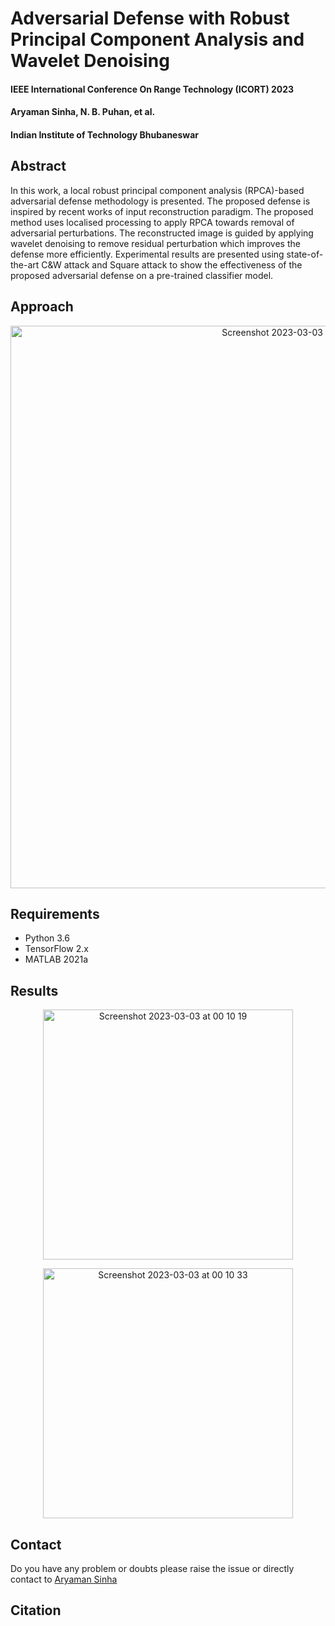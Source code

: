 # Adversarial Defense with Robust Principal Component Analysis and Wavelet Denoising
#### IEEE International Conference On Range Technology (ICORT) 2023
#### Aryaman Sinha, N. B. Puhan, et al.
#### Indian Institute of Technology Bhubaneswar

## Abstract
In this work, a local robust principal component analysis (RPCA)-based adversarial defense methodology is presented. The proposed defense is inspired by recent works of input reconstruction paradigm. The proposed method uses localised processing to apply RPCA towards removal of adversarial perturbations. The reconstructed image is guided by applying wavelet denoising to remove residual perturbation which improves the defense more efficiently. Experimental results are presented using
state-of-the-art C&W attack and Square attack to show the effectiveness of the proposed adversarial defense on a pre-trained classifier model.

## Approach

<p align="center">
<img width="900" alt="Screenshot 2023-03-03 at 00 09 16" src="https://user-images.githubusercontent.com/40312186/222521476-8358bfa8-d1e4-4952-95d0-aa2b1593f188.png">
</p>


## Requirements 
 - Python 3.6 
 - TensorFlow 2.x
 - MATLAB 2021a 
 
## Results
<p align="center">
<img width="400" alt="Screenshot 2023-03-03 at 00 10 19" src="https://user-images.githubusercontent.com/40312186/222521686-34ab4899-663a-439d-befe-7863f3b3879a.png">
</p>
<p align="center"> 
<img width="400" alt="Screenshot 2023-03-03 at 00 10 33" src="https://user-images.githubusercontent.com/40312186/222521742-67bd3cba-80f5-4d72-a865-c5933b6279ca.png">
</p>

## Contact
Do you have any problem or doubts please raise the issue or directly contact to [Aryaman Sinha](https://github.com/as791/)

## Citation
```

```
